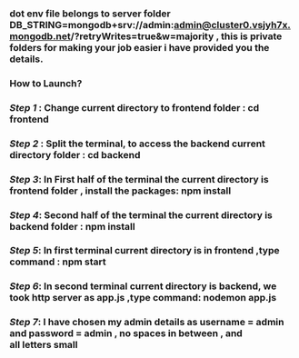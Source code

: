 ### dot env file belongs to server folder DB_STRING=mongodb+srv://admin:admin@cluster0.vsjyh7x.mongodb.net/?retryWrites=true&w=majority , this is private folders for making your job easier i have provided you the details. 
### How to Launch? 
### ***Step 1*** : Change current directory to frontend folder : cd frontend 
### ***Step 2*** : Split the terminal, to access the backend current directory folder : cd backend 
### ***Step 3***: In First half of the terminal the current directory is frontend folder , install the packages: npm install 
### ***Step 4***: Second half of the terminal the current directory is backend folder : npm install 
### ***Step 5***: In first terminal current directory is in frontend ,type command : npm start 
### ***Step 6***: In second terminal current directory is backend, we took http server as app.js ,type command: nodemon app.js 
### ***Step 7***:  I have chosen my admin details as username = admin and password = admin , no spaces in between , and all letters small
